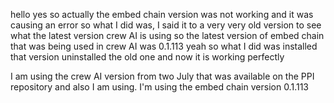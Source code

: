 hello yes so actually the embed chain version was not working and it was causing an error so what I did was, I said it to a very very old version to see what the latest version crew AI is using so the latest version of embed chain that was being used in crew AI was 0.1.113 yeah so what I did was installed that version uninstalled the old one and now it is working perfectly

I am using the crew AI version from two July that was available on the PPI repository and also I am using. I'm using the embed chain version 0.1.113
